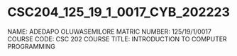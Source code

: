 # CSC204_125_19_1_0017_CYB_202223

NAME: ADEDAPO OLUWASEMILORE
MATRIC NUMBER: 125/19/1/0017 
COURSE CODE: CSC 202 
COURSE TITLE: INTRODUCTION TO COMPUTER PROGRAMMING

